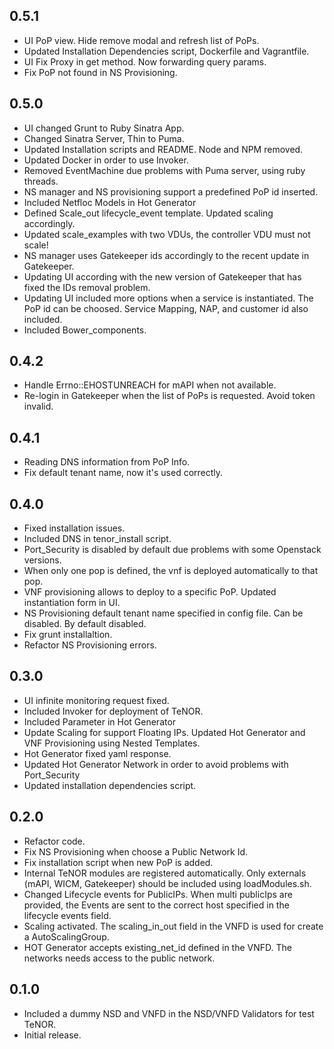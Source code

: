 ## 0.5.1
- UI PoP view. Hide remove modal and refresh list of PoPs.
- Updated Installation Dependencies script, Dockerfile and Vagrantfile.
- UI Fix Proxy in get method. Now forwarding query params.
- Fix PoP not found in NS Provisioning.

## 0.5.0
- UI changed Grunt to Ruby Sinatra App.
- Changed Sinatra Server, Thin to Puma.
- Updated Installation scripts and README. Node and NPM removed.
- Updated Docker in order to use Invoker.
- Removed EventMachine due problems with Puma server, using ruby threads.
- NS manager and NS provisioning support a predefined PoP id inserted.
- Included Netfloc Models in Hot Generator
- Defined Scale_out lifecycle_event template. Updated scaling accordingly.
- Updated scale_examples with two VDUs, the controller VDU must not scale!
- NS manager uses Gatekeeper ids accordingly to the recent update in Gatekeeper.
- Updating UI according with the new version of Gatekeeper that has fixed the IDs removal problem.
- Updating UI included more options when a service is instantiated. The PoP id can be choosed. Service Mapping, NAP, and customer id also included.
- Included Bower_components.

## 0.4.2
- Handle Errno::EHOSTUNREACH for mAPI when not available.
- Re-login in Gatekeeper when the list of PoPs is requested. Avoid token invalid.

## 0.4.1
- Reading DNS information from PoP Info.
- Fix default tenant name, now it's used correctly.

## 0.4.0
- Fixed installation issues.
- Included DNS in tenor_install script.
- Port_Security is disabled by default due problems with some Openstack versions.
- When only one pop is defined, the vnf is deployed automatically to that pop.
- VNF provisioning allows to deploy to a specific PoP. Updated instantiation form in UI.
- NS Provisioning default tenant name specified in config file. Can be disabled. By default disabled.
- Fix grunt installaltion.
- Refactor NS Provisioning errors.
 

## 0.3.0
- UI infinite monitoring request fixed.
- Included Invoker for deployment of TeNOR.
- Included Parameter in Hot Generator
- Update Scaling for support Floating IPs. Updated Hot Generator and VNF Provisioning using Nested Templates.
- Hot Generator fixed yaml response.
- Updated Hot Generator Network in order to avoid problems with Port_Security
- Updated installation dependencies script.

## 0.2.0
- Refactor code.
- Fix NS Provisioning when choose a Public Network Id.
- Fix installation script when new PoP is added.
- Internal TeNOR modules are registered automatically. Only externals (mAPI, WICM, Gatekeeper) should be included using loadModules.sh.
- Changed Lifecycle events for PublicIPs. When multi publicIps are provided, the Events are sent to the correct host specified in the lifecycle events field.
- Scaling activated. The scaling_in_out field in the VNFD is used for create a AutoScalingGroup.
- HOT Generator accepts existing_net_id defined in the VNFD. The networks needs access to the public network.

## 0.1.0
- Included a dummy NSD and VNFD in the NSD/VNFD Validators for test TeNOR.
- Initial release.